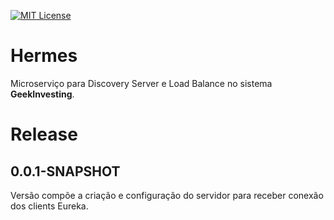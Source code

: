 [![MIT License](https://img.shields.io/badge/License-MIT-green.svg)](https://choosealicense.com/licenses/mit/)

# Hermes

Microserviço para Discovery Server e Load Balance no sistema **GeekInvesting**.

# Release


## 0.0.1-SNAPSHOT

Versão compõe a criação e configuração do servidor para receber conexão dos clients Eureka.